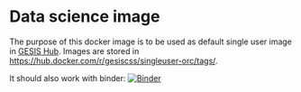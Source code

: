 # Data science image

The purpose of this docker image is to be used as default single user image in 
[GESIS Hub](https://notebooks.gesis.org/hub/). 
Images are stored in https://hub.docker.com/r/gesiscss/singleuser-orc/tags/.

It should also work with binder: [![Binder](https://notebooks.gesis.org/binder/badge_logo.svg)](https://notebooks.gesis.org/binder/v2/gh/gesiscss/data_science_image/master)
